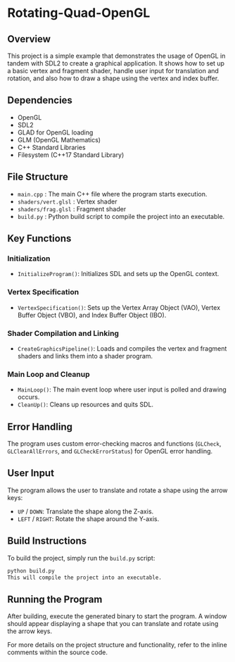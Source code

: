 # Rotating-Quad-OpenGL

## Overview

This project is a simple example that demonstrates the usage of OpenGL in tandem with SDL2 to create a graphical application. It shows how to set up a basic vertex and fragment shader, handle user input for translation and rotation, and also how to draw a shape using the vertex and index buffer.

## Dependencies

- OpenGL
- SDL2
- GLAD for OpenGL loading
- GLM (OpenGL Mathematics)
- C++ Standard Libraries
- Filesystem (C++17 Standard Library)

## File Structure

- `main.cpp` : The main C++ file where the program starts execution.
- `shaders/vert.glsl` : Vertex shader
- `shaders/frag.glsl` : Fragment shader
- `build.py` : Python build script to compile the project into an executable.

## Key Functions

### Initialization

- `InitializeProgram()`: Initializes SDL and sets up the OpenGL context.

### Vertex Specification

- `VertexSpecification()`: Sets up the Vertex Array Object (VAO), Vertex Buffer Object (VBO), and Index Buffer Object (IBO).

### Shader Compilation and Linking

- `CreateGraphicsPipeline()`: Loads and compiles the vertex and fragment shaders and links them into a shader program.

### Main Loop and Cleanup

- `MainLoop()`: The main event loop where user input is polled and drawing occurs.
- `CleanUp()`: Cleans up resources and quits SDL.

## Error Handling

The program uses custom error-checking macros and functions (`GLCheck`, `GLClearAllErrors`, and `GLCheckErrorStatus`) for OpenGL error handling.

## User Input

The program allows the user to translate and rotate a shape using the arrow keys:

- `UP` / `DOWN`: Translate the shape along the Z-axis.
- `LEFT` / `RIGHT`: Rotate the shape around the Y-axis.

## Build Instructions

To build the project, simply run the `build.py` script:

```bash
python build.py
This will compile the project into an executable.
```
## Running the Program
After building, execute the generated binary to start the program. A window should appear displaying a shape that you can translate and rotate using the arrow keys.

For more details on the project structure and functionality, refer to the inline comments within the source code.